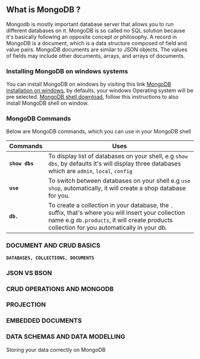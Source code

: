 ## What is MongoDB ?
Mongodb is mostly important database server that allows you to run different databases on it.
MongoDB is so called no SQL solution because it's basically following an opposite concept or philosophy.
A record in MongoDB is a document, which is a data structure composed of field and value pairs. MongoDB documents are similar to JSON objects. The values of fields may include other documents, arrays, and arrays of documents.

### Installing MongoDB on windows systems
You can install MongoDB on windows by visiting this link
[MongoDB installation on windows](https://www.mongodb.com/try/download/community), by defaults, your windows Operating system will be pre selected.
[MongoDB shell download](https://www.mongodb.com/docs/mongodb-shell/install/), follow this instructions to also install MongoDB shell on window.

### MongoDB Commands
Below are MongoDB commands, which you can use in your MongoDB shell

| Commands | Uses |
| --------------- | -------------- |
| **`show dbs`** | To display list of databases on your shell, e.g `show dbs`, by defaults it's will display three databases which are `admin`, `local`, `config` |
| **`use`**      | To switch between databases on your shell e.g `use shop`, automatically, it will create a shop database for you.|
| **`db.`**      | To create a collection in your database, the `.` suffix, that's where you will insert your collection name e.g `db.products`, it will create products collection for you automatically in your db.  |


### DOCUMENT AND CRUD BASICS 
 **`DATABASES, COLLECTIONS, DOCUMENTS`**

 ### JSON VS BSON

 ### CRUD OPERATIONS AND MONGODB

### PROJECTION

### EMBEDDED DOCUMENTS

### DATA SCHEMAS AND DATA MODELLING
Storing your data correctly on MongoDB
